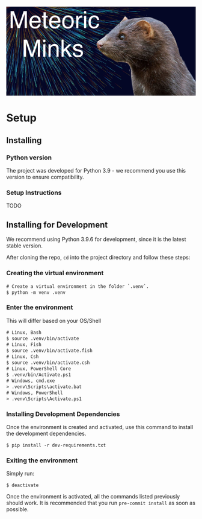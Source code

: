 ![Meteoric Minks Banner](https://raw.githubusercontent.com/meteoric-minks/code-jam/main/src/banner.png)

# Setup

## Installing

### Python version
The project was developed for Python 3.9 - we recommend you use this version to ensure compatibility.

### Setup Instructions

TODO

## Installing for Development

We recommend using Python 3.9.6 for development, since it is the latest stable version.

After cloning the repo, `cd` into the project directory and follow these steps:

### Creating the virtual environment
```shell
# Create a virtual environment in the folder `.venv`.
$ python -m venv .venv
```

### Enter the environment
This will differ based on your OS/Shell
```shell
# Linux, Bash
$ source .venv/bin/activate
# Linux, Fish
$ source .venv/bin/activate.fish
# Linux, Csh
$ source .venv/bin/activate.csh
# Linux, PowerShell Core
$ .venv/bin/Activate.ps1
# Windows, cmd.exe
> .venv\Scripts\activate.bat
# Windows, PowerShell
> .venv\Scripts\Activate.ps1
```

### Installing Development Dependencies
Once the environment is created and activated, use this command to install the development dependencies.
```shell
$ pip install -r dev-requirements.txt
```

### Exiting the environment
Simply run:
```shell
$ deactivate
```

Once the environment is activated, all the commands listed previously should work. It is recommended that you run `pre-commit install` as soon as possible.
